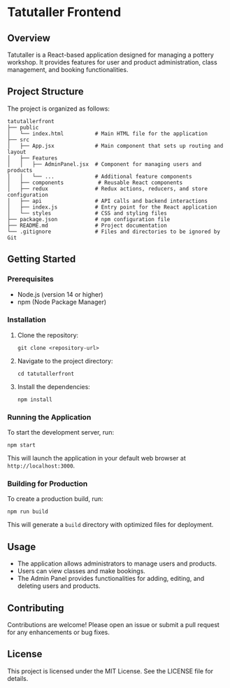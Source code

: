 # Tatutaller Frontend

## Overview
Tatutaller is a React-based application designed for managing a pottery workshop. It provides features for user and product administration, class management, and booking functionalities.

## Project Structure
The project is organized as follows:

```
tatutallerfront
├── public
│   └── index.html          # Main HTML file for the application
├── src
│   ├── App.jsx             # Main component that sets up routing and layout
│   ├── Features
│   │   ├── AdminPanel.jsx  # Component for managing users and products
│   │   └── ...             # Additional feature components
│   ├── components           # Reusable React components
│   ├── redux               # Redux actions, reducers, and store configuration
│   ├── api                 # API calls and backend interactions
│   ├── index.js            # Entry point for the React application
│   └── styles              # CSS and styling files
├── package.json            # npm configuration file
├── README.md               # Project documentation
└── .gitignore              # Files and directories to be ignored by Git
```

## Getting Started

### Prerequisites
- Node.js (version 14 or higher)
- npm (Node Package Manager)

### Installation
1. Clone the repository:
   ```
   git clone <repository-url>
   ```
2. Navigate to the project directory:
   ```
   cd tatutallerfront
   ```
3. Install the dependencies:
   ```
   npm install
   ```

### Running the Application
To start the development server, run:
```
npm start
```
This will launch the application in your default web browser at `http://localhost:3000`.

### Building for Production
To create a production build, run:
```
npm run build
```
This will generate a `build` directory with optimized files for deployment.

## Usage
- The application allows administrators to manage users and products.
- Users can view classes and make bookings.
- The Admin Panel provides functionalities for adding, editing, and deleting users and products.

## Contributing
Contributions are welcome! Please open an issue or submit a pull request for any enhancements or bug fixes.

## License
This project is licensed under the MIT License. See the LICENSE file for details.